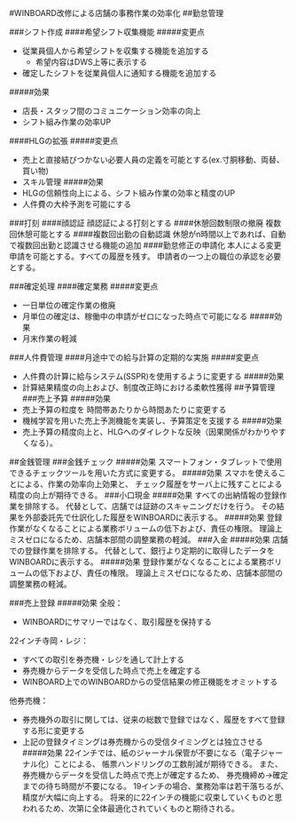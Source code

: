#WINBOARD改修による店舗の事務作業の効率化
##勤怠管理

###シフト作成
####希望シフト収集機能
#####変更点
* 従業員個人から希望シフトを収集する機能を追加する
  * 希望内容はDWS上等に表示する
* 確定したシフトを従業員個人に通知する機能を追加する

#####効果
* 店長・スタッフ間のコミュニケーション効率の向上
* シフト組み作業の効率UP

####HLGの拡張
#####変更点
* 売上と直接結びつかない必要人員の定義を可能とする(ex.寸胴移動、両替、買い物)
* スキル管理
#####効果
* HLGの信頼性向上による、シフト組み作業の効率と精度のUP
* 人件費の大枠予測を可能にする

###打刻
####顔認証
顔認証による打刻とする
####休憩回数制限の撤廃
複数回休憩可能とする
####複数回出勤の自動認識
休憩がn時間以上であれば、自動で複数回出勤と認識させる機能の追加
####勤怠修正の申請化
本人による変更申請を可能とする。すべての履歴を残す。
申請者の一つ上の職位の承認を必要とする。

###確定処理
####確定業務
#####変更点
* 一日単位の確定作業の撤廃
* 月単位の確定は、稼働中の申請がゼロになった時点で可能になる
#####効果
* 月末作業の軽減

###人件費管理
####月途中での給与計算の定期的な実施
#####変更点
* 人件費の計算に給与システム(SSPR)を使用するように変更する
#####効果
* 計算結果精度の向上および、制度改正時における柔軟性獲得
##予算管理
###売上予算
#####効果
* 売上予算の粒度を 時間帯あたりから時間あたりに変更する
* 機械学習を用いた売上予測機能を実装し、予算策定を支援する
#####効果
* 売上予算の精度向上と、HLGへのダイレクトな反映（因果関係がわかりやすくなる）。

##金銭管理
###金銭チェック
#####効果
スマートフォン・タブレットで使用できるチェックツールを用いた方式に変更する。
#####効果
スマホを使えることによる、作業の効率向上効果と、
チェック履歴をサーバ上に残すことによる精度の向上が期待できる。
###小口現金
#####効果
すべての出納情報の登録作業を排除する。
代替として、店舗では証跡のスキャニングだけを行う。
その結果を外部委託先で仕訳化した履歴をWINBOARDに表示する。
#####効果
登録作業がなくなることによる業務ボリュームの低下および、責任の権限。
理論上ミスゼロになるため、店舗本部間の調整業務の軽減。
###入金
#####効果
店舗での登録作業を排除する。
代替として、銀行より定期的に取得したデータをWINBOARDに表示する。
#####効果
登録作業がなくなることによる業務ボリュームの低下および、責任の権限。
理論上ミスゼロになるため、店舗本部間の調整業務の軽減。

###売上登録
#####効果
全般：
* WINBOARDにサマリーではなく、取引履歴を保持する

22インチ寺岡・レジ：
* すべての取引を券売機・レジを通して計上する
* 券売機からデータを受信した時点で売上を確定する
* WINBOARD上でのWINBOARDからの受信結果の修正機能をオミットする

他券売機：
* 券売機外の取引に関しては、従来の総数で登録ではなく、履歴をすべて登録する形に変更する
* 上記の登録タイミングは券売機からの受信タイミングとは独立させる
#####効果
22インチでは、紙のジャーナル保管が不要になる（電子ジャーナル化）ことによる、
帳票ハンドリングの工数削減が期待できる。
また、券売機からデータを受信した時点で売上が確定するため、
券売機締め→確定までの待ち時間が不要になる。
19インチの場合、業務効率は若干落ちるが、精度が大幅に向上する。
将来的に22インチの機能に収束していくものと思われるため、次第に全体最適化されていくものと期待される。
